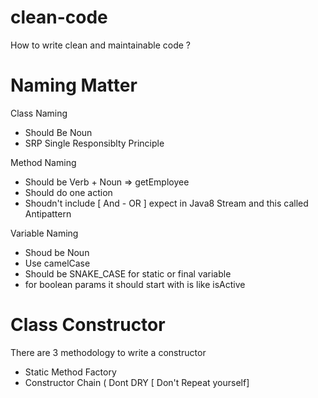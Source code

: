 # clean-code
How to write clean and maintainable code ?

# Naming Matter
 Class Naming
 
 - Should Be Noun
 - SRP Single Responsiblty Principle 
 
 Method Naming
 - Should be Verb + Noun => getEmployee
 - Should do one action 
 - Shoudn't include [ And - OR ] expect in Java8 Stream and this called Antipattern
 
 Variable Naming
 - Shoud be Noun 
 - Use camelCase
 - Should be SNAKE_CASE for static or final variable
 - for boolean params it should start with is like isActive

# Class Constructor 
There are 3 methodology to write a constructor
- Static Method Factory
- Constructor Chain ( Dont DRY [ Don't Repeat yourself]
